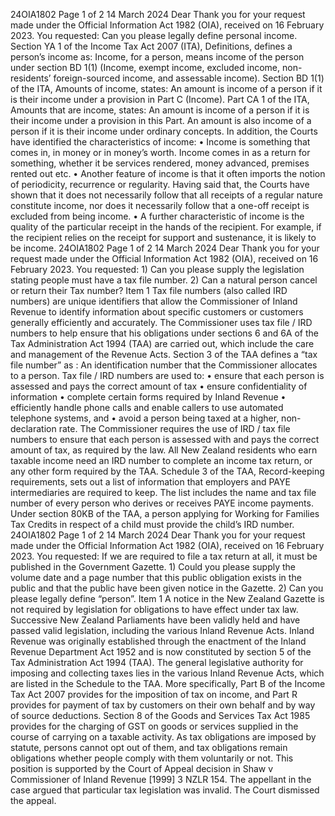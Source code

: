 24OIA1802 Page 1 of 2 14 March 2024 Dear Thank you for your request made under the Official Information Act 1982 (OIA), received on 16 February 2023. You requested: Can you please legally define personal income. Section YA 1 of the Income Tax Act 2007 (ITA), Definitions, defines a person’s income as: Income, for a person, means income of the person under section BD 1(1) (Income, exempt income, excluded income, non-residents’ foreign-sourced income, and assessable income). Section BD 1(1) of the ITA, Amounts of income, states: An amount is income of a person if it is their income under a provision in Part C (Income). Part CA 1 of the ITA, Amounts that are income, states: An amount is income of a person if it is their income under a provision in this Part. An amount is also income of a person if it is their income under ordinary concepts. In addition, the Courts have identified the characteristics of income: • Income is something that comes in, in money or in money’s worth. Income comes in as a return for something, whether it be services rendered, money advanced, premises rented out etc. • Another feature of income is that it often imports the notion of periodicity, recurrence or regularity. Having said that, the Courts have shown that it does not necessarily follow that all receipts of a regular nature constitute income, nor does it necessarily follow that a one-off receipt is excluded from being income. • A further characteristic of income is the quality of the particular receipt in the hands of the recipient. For example, if the recipient relies on the receipt for support and sustenance, it is likely to be income. 24OIA1802 Page 1 of 2 14 March 2024 Dear Thank you for your request made under the Official Information Act 1982 (OIA), received on 16 February 2023. You requested: 1) Can you please supply the legislation stating people must have a tax file number. 2) Can a natural person cancel or return their Tax number? Item 1 Tax file numbers (also called IRD numbers) are unique identifiers that allow the Commissioner of Inland Revenue to identify information about specific customers or customers generally efficiently and accurately. The Commissioner uses tax file / IRD numbers to help ensure that his obligations under sections 6 and 6A of the Tax Administration Act 1994 (TAA) are carried out, which include the care and management of the Revenue Acts. Section 3 of the TAA defines a “tax file number” as : An identification number that the Commissioner allocates to a person. Tax file / IRD numbers are used to: • ensure that each person is assessed and pays the correct amount of tax • ensure confidentiality of information • complete certain forms required by Inland Revenue • efficiently handle phone calls and enable callers to use automated telephone systems, and • avoid a person being taxed at a higher, non-declaration rate. The Commissioner requires the use of IRD / tax file numbers to ensure that each person is assessed with and pays the correct amount of tax, as required by the law. All New Zealand residents who earn taxable income need an IRD number to complete an income tax return, or any other form required by the TAA. Schedule 3 of the TAA, Record-keeping requirements, sets out a list of information that employers and PAYE intermediaries are required to keep. The list includes the name and tax file number of every person who derives or receives PAYE income payments. Under section 80KB of the TAA, a person applying for Working for Families Tax Credits in respect of a child must provide the child’s IRD number. 24OIA1802 Page 1 of 2 14 March 2024 Dear Thank you for your request made under the Official Information Act 1982 (OIA), received on 16 February 2023. You requested: If we are required to file a tax return at all, it must be published in the Government Gazette. 1) Could you please supply the volume date and a page number that this public obligation exists in the public and that the public have been given notice in the Gazette. 2) Can you please legally define “person”. Item 1 A notice in the New Zealand Gazette is not required by legislation for obligations to have effect under tax law. Successive New Zealand Parliaments have been validly held and have passed valid legislation, including the various Inland Revenue Acts. Inland Revenue was originally established through the enactment of the Inland Revenue Department Act 1952 and is now constituted by section 5 of the Tax Administration Act 1994 (TAA). The general legislative authority for imposing and collecting taxes lies in the various Inland Revenue Acts, which are listed in the Schedule to the TAA. More specifically, Part B of the Income Tax Act 2007 provides for the imposition of tax on income, and Part R provides for payment of tax by customers on their own behalf and by way of source deductions. Section 8 of the Goods and Services Tax Act 1985 provides for the charging of GST on goods or services supplied in the course of carrying on a taxable activity. As tax obligations are imposed by statute, persons cannot opt out of them, and tax obligations remain obligations whether people comply with them voluntarily or not. This position is supported by the Court of Appeal decision in Shaw v Commissioner of Inland Revenue \[1999\] 3 NZLR 154. The appellant in the case argued that particular tax legislation was invalid. The Court dismissed the appeal.